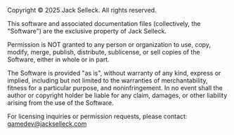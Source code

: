 Copyright © 2025 Jack Selleck. All rights reserved.

This software and associated documentation files (collectively, the "Software") are the exclusive property of Jack Selleck.

Permission is NOT granted to any person or organization to use, copy, modify, merge, publish, distribute, sublicense, or sell copies of the Software, either in whole or in part.

The Software is provided "as is", without warranty of any kind, express or implied, including but not limited to the warranties of merchantability, fitness for a particular purpose, and noninfringement. In no event shall the author or copyright holder be liable for any claim, damages, or other liability arising from the use of the Software.

For licensing inquiries or permission requests, please contact: gamedev@jackselleck.com
